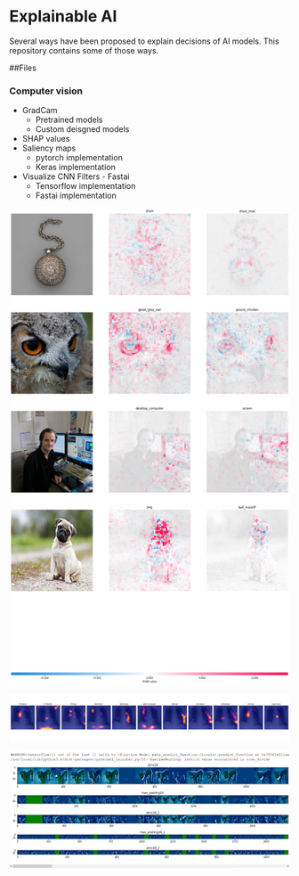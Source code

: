 # Explainable AI

Several ways have been proposed to explain decisions of AI models. This repository contains some of those ways.

##Files
### Computer vision
 - GradCam 
   - Pretrained models
   - Custom deisgned models	
 - SHAP values
 - Saliency maps 
   - pytorch implementation
   - Keras implementation
 - Visualize CNN Filters - Fastai
   - Tensorflow implementation
   - Fastai implementation 

![SHAP values](Images/SHAP_values.png)


![GradCam on CNN model to detect medical catheters from Chest Xrays](Images/1.2.826.0.1.3680043.8.498.10958321294228335620580951608399361927.jpg)


![CNN filters while looking model prediction](Images/Cnn_filters_dog.png)

